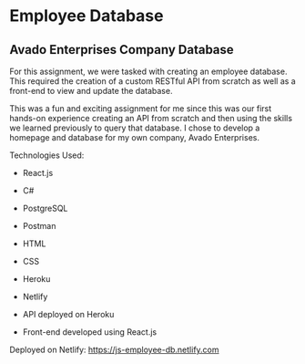 # Employee Database
## Avado Enterprises Company Database

For this assignment, we were tasked with creating an employee database. This required the creation of a custom RESTful API from scratch as well as a front-end to view and update the database.

This was a fun and exciting assignment for me since this was our first hands-on experience creating an API from scratch and then using the skills we learned previously to query that database. I chose to develop a homepage and database for my own company, Avado Enterprises.

Technologies Used:

- React.js
- C#
- PostgreSQL
- Postman
- HTML
- CSS
- Heroku
- Netlify

- API deployed on Heroku
- Front-end developed using React.js

Deployed on Netlify: https://js-employee-db.netlify.com
